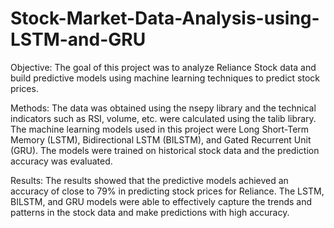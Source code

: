 # Stock-Market-Data-Analysis-using-LSTM-and-GRU

Objective: The goal of this project was to analyze Reliance Stock data and build predictive models using machine learning techniques to predict stock prices.

Methods: The data was obtained using the nsepy library and the technical indicators such as RSI, volume, etc. were calculated using the talib library. The machine learning models used in this project were Long Short-Term Memory (LSTM), Bidirectional LSTM (BILSTM), and Gated Recurrent Unit (GRU). The models were trained on historical stock data and the prediction accuracy was evaluated.

Results: The results showed that the predictive models achieved an accuracy of close to 79% in predicting stock prices for Reliance. The LSTM, BILSTM, and GRU models were able to effectively capture the trends and patterns in the stock data and make predictions with high accuracy.
